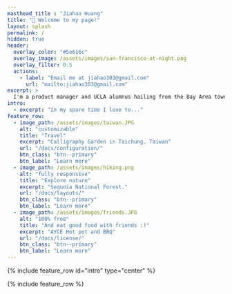 ```yaml
---
masthead_title : "Jiahao Huang"
title: "👋 Welcome to my page!"
layout: splash
permalink: /
hidden: true
header:
  overlay_color: "#5e616c"
  overlay_image: /assets/images/san-francisco-at-night.png
  overlay_filter: 0.5
  actions:
    - label: "Email me at jiahao303@gmail.com"
      url: "mailto:jiahao303@gmail.com"
excerpt: >
  I'm a product manager and UCLA alumnus hailing from the Bay Area town of Alameda, CA. Feel free to check out my personal projects, work experience, or learn more about me!
intro: 
  - excerpt: "In my spare time I love to..."
feature_row:
  - image_path: /assets/images/taiwan.JPG
    alt: "customizable"
    title: "Travel"
    excerpt: "Calligraphy Garden in Taichung, Taiwan"
    url: "/docs/configuration/"
    btn_class: "btn--primary"
    btn_label: "Learn more"
  - image_path: /assets/images/hiking.png
    alt: "fully responsive"
    title: "Explore nature"
    excerpt: "Sequoia National Forest."
    url: "/docs/layouts/"
    btn_class: "btn--primary"
    btn_label: "Learn more"
  - image_path: /assets/images/friends.JPG
    alt: "100% free"
    title: "And eat good food with friends :)"
    excerpt: "AYCE Hot pot and BBQ"
    url: "/docs/license/"
    btn_class: "btn--primary"
    btn_label: "Learn more"      
---
```


{% include feature_row id="intro" type="center" %}

{% include feature_row %}